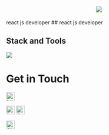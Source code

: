 
<h1 align="center">
  <a href="https://git.io/typing-svg">
    <img src="https://readme-typing-svg.herokuapp.com?font=Fira+Code&pause=500&color=178D9F&width=435&lines=This+is+Mishab+007+;Thank+you+for+stopping+by+%F0%9F%91%8B">
  </a>
</h1>
react js developer
## react js developer
<!-- # Let's Talk Numbers and Stats
I am into Web & App Development, Internet of Things. -->

<!-- ![Shabin's GitHub stats](https://github-readme-stats.vercel.app/api?username=Shabin&theme=algolia&show_icons=true)
![Top Langs](https://github-readme-stats.vercel.app/api/top-langs/?username=Shabin&layout=compact&theme=algolia&show_icons=true)
 -->
## Stack and Tools

<!-- <img alt="React" src="https://img.shields.io/badge/react-%2320232a.svg?&style=for-the-badge&logo=react&logoColor=%2361DAFB"/>
<img alt="JavaScript" src="https://img.shields.io/badge/javascript-%23323330.svg?&style=for-the-badge&logo=javascript&logoColor=%23F7DF1E"/>
<img alt="HTML5" src="https://img.shields.io/badge/html5-%23E34F26.svg?&style=for-the-badge&logo=html5&logoColor=white"/>
<img alt="CSS3" src="https://img.shields.io/badge/css3-%231572B6.svg?&style=for-the-badge&logo=css3&logoColor=white"/> 
<img alt="Bootstrap" src="https://img.shields.io/badge/bootstrap-%23563D7C.svg?&style=for-the-badge&logo=bootstrap&logoColor=white"/>
<img alt="Figma" src="https://img.shields.io/badge/figma-%23F24E1E.svg?&style=for-the-badge&logo=figma&logoColor=white"/>
<img alt="Visual Studio Code" src="https://img.shields.io/badge/VisualStudioCode-0078d7.svg?&style=for-the-badge&logo=visual-studio-code&logoColor=white"/>
<img alt="Xcode" src="https://img.shields.io/badge/Xcode-007ACC?style=for-the-badge&logo=Xcode&logoColor=white"/> 
<img alt="Git" src="https://img.shields.io/badge/git-%23F05033.svg?&style=for-the-badge&logo=git&logoColor=white"/>
<img alt="GitHub" src="https://img.shields.io/badge/github-%23121011.svg?&style=for-the-badge&logo=github&logoColor=white"/> 
<img alt="MongoDB" src ="https://img.shields.io/badge/MongoDB-%234ea94b.svg?&style=for-the-badge&logo=mongodb&logoColor=white"/>
<img alt="GitHub Actions" src="https://img.shields.io/badge/githubactions-%232671E5.svg?&style=for-the-badge&logo=githubactions&logoColor=white"/>
<img alt="Ubuntu" src="https://img.shields.io/badge/Ubuntu-E95420?style=for-the-badge&logo=ubuntu&logoColor=white" />  
<img alt="Postman" src="https://img.shields.io/badge/Postman-FF6C37?style=for-the-badge&logo=postman&logoColor=red" />  <br> -->

<p align="start">
  <a href="#!">
    <img src="https://skillicons.dev/icons?i=react,js,html,css,bootstrap,figma,git,github,materialui,mongodb,visualstudio,redux,firebase,nodejs" />
  </a>
</p>

# Get in Touch


[<img alt="Instagram" src="https://img.shields.io/badge/Instagram-%23FF0000.svg?style=for-the-badge&logo=linkedin&logoColor=white" height=23/>](https://instagram.com/__shabin.sha?igshid=YmMyMTA2M2Y=)


[<img alt="linkedin" src="https://img.shields.io/badge/LinkedIn-0e76a8?style=for-the-badge&logo=linkedin&logoColor=white" height=23/>](https://www.linkedin.com/in/mohammed-shabin007/)
[<img alt="Gmail" src="https://img.shields.io/badge/Gmail-D14836?style=for-the-badge&logo=gmail&logoColor=white" height=23/>](mailto:shabinshaw@gmail.com)

[<img alt="GitHub" src="https://img.shields.io/badge/GitHub-100000?style=for-the-badge&logo=github&logoColor=white" height=23/>](https://github.com/shabinn007/)



